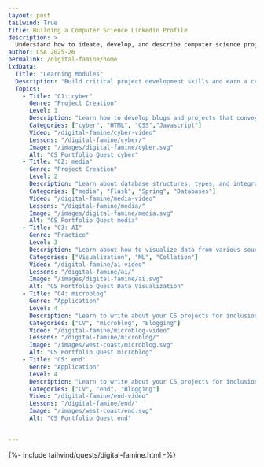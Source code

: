 ```yaml
---
layout: post 
tailwind: True
title: Building a Computer Science Linkedin Profile
description: >
  Understand how to ideate, develop, and describe computer science projects for future career success!
author: CSA 2025-26
permalink: /digital-famine/home
lxdData:
  Title: "Learning Modules"
  Description: "Build critical project development skills and earn a certificate upon completion!"
  Topics:
    - Title: "C1: cyber"
      Genre: "Project Creation"
      Level: 1
      Description: "Learn how to develop blogs and projects that convey information effectively and are visually appealing"
      Categories: ["cyber", "HTML", "CSS","Javascript"]
      Video: "/digital-famine/cyber-video"
      Lessons: "/digital-famine/cyber/"
      Image: "/images/digital-famine/cyber.svg"
      Alt: "CS Portfolio Quest cyber"
    - Title: "C2: media"
      Genre: "Project Creation"
      Level: 2
      Description: "Learn about database structures, types, and integration with cyber for real-world full-stack development"
      Categories: ["media", "Flask", "Spring", "Databases"]
      Video: "/digital-famine/media-video"
      Lessons: "/digital-famine/media/"
      Image: "/images/digital-famine/media.svg"
      Alt: "CS Portfolio Quest media"
    - Title: "C3: AI"
      Genre: "Practice"
      Level: 3
      Description: "Learn about how to visualize data from various sources for effective representation and application, such as machine learning"
      Categories: ["Visualization", "ML", "Collation"]
      Video: "/digital-famine/ai-video"
      Lessons: "/digital-famine/ai/"
      Image: "/images/digital-famine/ai.svg"
      Alt: "CS Portfolio Quest Data Visualization"
    - Title: "C4: microblog"
      Genre: "Application"
      Level: 4
      Description: "Learn to write about your CS projects for inclusion on your microblog, both in technical and non-technical terms"
      Categories: ["CV", "microblog", "Blogging"]
      Video: "/digital-famine/microblog-video"
      Lessons: "/digital-famine/microblog/"
      Image: "/images/west-coast/microblog.svg"
      Alt: "CS Portfolio Quest microblog"
    - Title: "C5: end"
      Genre: "Application"
      Level: 4
      Description: "Learn to write about your CS projects for inclusion on your end, both in technical and non-technical terms"
      Categories: ["CV", "end", "Blogging"]
      Video: "/digital-famine/end-video"
      Lessons: "/digital-famine/end/"
      Image: "/images/west-coast/end.svg"
      Alt: "CS Portfolio Quest end"

      
---
```

{%- include tailwind/quests/digital-famine.html -%}
